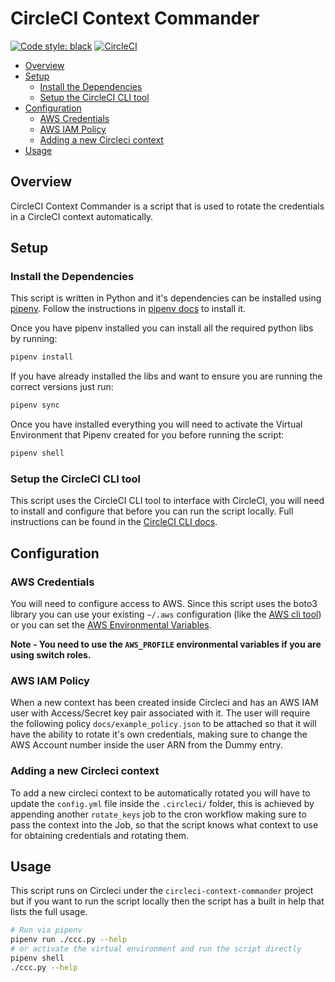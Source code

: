 CircleCI Context Commander
==========================

[![Code style: black](https://img.shields.io/badge/code%20style-black-000000.svg)](https://github.com/python/black)
[![CircleCI](https://circleci.com/gh/eana/circleci_context_commander.svg?style=shield&circle-token=3ba121cc53abe982e955dc61ef1f194c12db063e)](https://app.circleci.com/pipelines/gh/eana/circleci_context_commander)

<!-- vim-markdown-toc GFM -->

* [Overview](#overview)
* [Setup](#setup)
	* [Install the Dependencies](#install-the-dependencies)
	* [Setup the CircleCI CLI tool](#setup-the-circleci-cli-tool)
* [Configuration](#configuration)
	* [AWS Credentials](#aws-credentials)
	* [AWS IAM Policy](#aws-iam-policy)
	* [Adding a new Circleci context](#adding-a-new-circleci-context)
* [Usage](#usage)

<!-- vim-markdown-toc -->

Overview
--------

CircleCI Context Commander is a script that is used to rotate the
credentials in a CircleCI context automatically.

Setup
-----

### Install the Dependencies

This script is written in Python and it's dependencies can be installed using
[pipenv](https://pipenv.readthedocs.io/en/latest/). Follow the instructions in
[pipenv docs](https://pipenv.readthedocs.io/en/latest/#install-pipenv-today) to
install it.

Once you have pipenv installed you can install all the required python libs by
running:

```bash
pipenv install
```

If you have already installed the libs and want to ensure you are running the
correct versions just run:

```bash
pipenv sync
```

Once you have installed everything you will need to activate the Virtual
Environment that Pipenv created for you before running the script:

```bash
pipenv shell
```

### Setup the CircleCI CLI tool

This script uses the CircleCI CLI tool to interface with CircleCI, you will
need to install and configure that before you can run the script locally. Full
instructions can be found in the [CircleCI CLI
docs](https://circleci.com/docs/2.0/local-cli/).

Configuration
-------------

### AWS Credentials

You will need to configure access to AWS. Since this script uses the boto3
library you can use your existing `~/.aws` configuration (like the [AWS cli
tool](https://docs.aws.amazon.com/cli/latest/userguide/cli-chap-getting-started.html))
or you can set the [AWS Environmental
Variables](https://docs.aws.amazon.com/cli/latest/userguide/cli-environment.html).

**Note - You need to use the `AWS_PROFILE` environmental variables if you are
using switch roles.**

### AWS IAM Policy

When a new context has been created inside Circleci and has an AWS IAM user
with Access/Secret key pair associated with it. The user will require the
following policy `docs/example_policy.json` to be attached so that it will have
the ability to rotate it's own credentials, making sure to change the AWS
Account number inside the user ARN from the Dummy entry.

### Adding a new Circleci context

To add a new circleci context to be automatically rotated you will have to
update the `config.yml` file inside the `.circleci/` folder, this is achieved
by appending another `rotate_keys` job to the cron workflow making sure to pass
the context into the Job, so that the script knows what context to use for
obtaining credentials and rotating them.

Usage
-----

This script runs on Circleci under the `circleci-context-commander` project but
if you want to run the script locally then the script has a built in help that
lists the full usage.

```bash
# Run via pipenv
pipenv run ./ccc.py --help
# or activate the virtual environment and run the script directly
pipenv shell
./ccc.py --help
```

